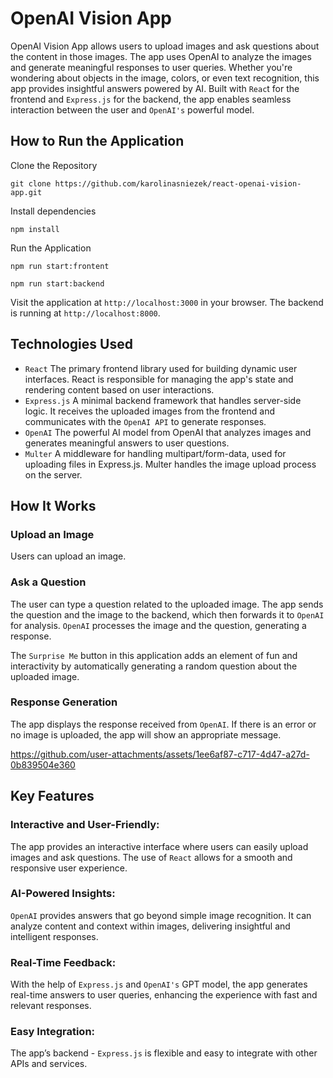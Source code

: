 # OpenAI Vision App

OpenAI Vision App allows users to upload images and ask questions about the content in those images. 
The app uses OpenAI to analyze the images and generate meaningful responses to user queries. 
Whether you're wondering about objects in the image, colors, or even text recognition, this app provides insightful answers powered by AI. 
Built with `Reac`t for the frontend and `Express.js` for the backend, the app enables seamless interaction between the user and `OpenAI's` powerful model.

## How to Run the Application

Clone the Repository

`git clone https://github.com/karolinasniezek/react-openai-vision-app.git`

Install dependencies

`npm install`

Run the Application

`npm run start:frontent`

`npm run start:backend`

Visit the application at `http://localhost:3000` in your browser.
The backend is running at `http://localhost:8000`.

## Technologies Used
- `React` The primary frontend library used for building dynamic user interfaces. React is responsible for managing the app's state and rendering content based on user interactions.
- `Express.js` A minimal backend framework that handles server-side logic. It receives the uploaded images from the frontend and communicates with the `OpenAI API` to generate responses.
- `OpenAI` The powerful AI model from OpenAI that analyzes images and generates meaningful answers to user questions.
- `Multer` A middleware for handling multipart/form-data, used for uploading files in Express.js. Multer handles the image upload process on the server.

## How It Works

### Upload an Image

Users can upload an image.

### Ask a Question

The user can type a question related to the uploaded image.
The app sends the question and the image to the backend, which then forwards it to `OpenAI` for analysis.
`OpenAI` processes the image and the question, generating a response.

The `Surprise Me` button in this application adds an element of fun and interactivity by automatically generating a random question about the uploaded image.

### Response Generation

The app displays the response received from `OpenAI`.
If there is an error or no image is uploaded, the app will show an appropriate message.


https://github.com/user-attachments/assets/1ee6af87-c717-4d47-a27d-0b839504e360


## Key Features

### Interactive and User-Friendly:

The app provides an interactive interface where users can easily upload images and ask questions. The use of `React` allows for a smooth and responsive user experience.

### AI-Powered Insights:

`OpenAI` provides answers that go beyond simple image recognition. It can analyze content and context within images, delivering insightful and intelligent responses.

### Real-Time Feedback:

With the help of `Express.js` and `OpenAI's` GPT model, the app generates real-time answers to user queries, enhancing the experience with fast and relevant responses.

### Easy Integration:

The app’s backend - `Express.js` is flexible and easy to integrate with other APIs and services.
